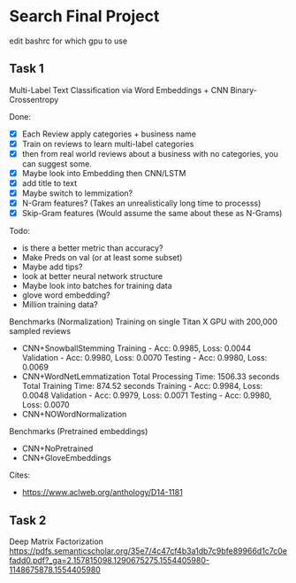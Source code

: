 # Search Final Project

edit bashrc for which gpu to use

## Task 1
Multi-Label Text Classification via Word Embeddings + CNN Binary-Crossentropy

Done:
- [X] Each Review apply categories + business name
- [X] Train on reviews to learn multi-label categories
- [X] then from real world reviews about a business with no categories, you can suggest some. 
- [X] Maybe look into Embedding then CNN/LSTM
- [X] add title to text
- [X] Maybe switch to lemmization?
- [X] N-Gram features? (Takes an unrealistically long time to processs)
- [X] Skip-Gram features (Would assume the same about these as N-Grams)

Todo:
- is there a better metric than accuracy?
- Make Preds on val (or at least some subset)
- Maybe add tips?
- look at better neural network structure
- Maybe look into batches for training data
- glove word embedding?
- Million training data?

Benchmarks (Normalization)
Training on single Titan X GPU with 200,000 sampled reviews
- CNN+SnowballStemming
Training - Acc: 0.9985, Loss: 0.0044
Validation - Acc: 0.9980, Loss: 0.0070
Testing - Acc: 0.9980, Loss: 0.0069
- CNN+WordNetLemmatization
Total Processing Time: 1506.33 seconds
Total Training Time: 874.52 seconds
Training - Acc: 0.9984, Loss: 0.0048
Validation - Acc: 0.9979, Loss: 0.0071
Testing - Acc: 0.9980, Loss: 0.0070
- CNN+NOWordNormalization

Benchmarks (Pretrained embeddings)
- CNN+NoPretrained
- CNN+GloveEmbeddings

Cites:
- https://www.aclweb.org/anthology/D14-1181

## Task 2
Deep Matrix Factorization
https://pdfs.semanticscholar.org/35e7/4c47cf4b3a1db7c9bfe89966d1c7c0efadd0.pdf?_ga=2.157815098.1290675275.1554405980-1148675878.1554405980

